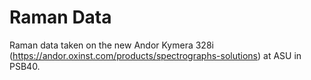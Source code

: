 # Raman Data

Raman data taken on the new Andor Kymera 328i (https://andor.oxinst.com/products/spectrographs-solutions) at ASU in PSB40.
